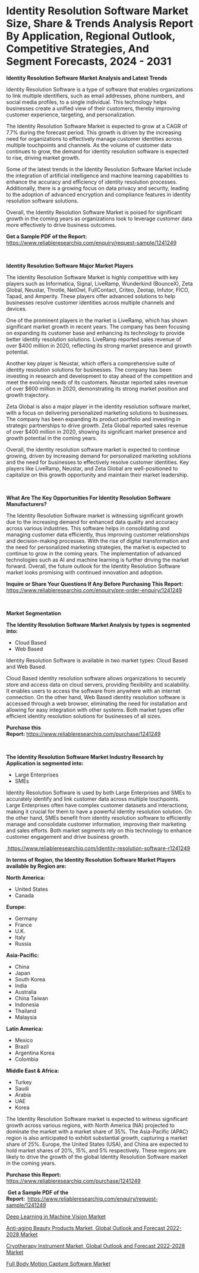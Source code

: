 <p><h1>Identity Resolution Software Market Size, Share & Trends Analysis Report By Application, Regional Outlook, Competitive Strategies, And Segment Forecasts, 2024 - 2031</h1></p><p><strong>Identity Resolution Software Market Analysis and Latest Trends</strong></p>
<p><p>Identity Resolution Software is a type of software that enables organizations to link multiple identifiers, such as email addresses, phone numbers, and social media profiles, to a single individual. This technology helps businesses create a unified view of their customers, thereby improving customer experience, targeting, and personalization.</p><p>The Identity Resolution Software Market is expected to grow at a CAGR of 7.7% during the forecast period. This growth is driven by the increasing need for organizations to effectively manage customer identities across multiple touchpoints and channels. As the volume of customer data continues to grow, the demand for identity resolution software is expected to rise, driving market growth.</p><p>Some of the latest trends in the Identity Resolution Software Market include the integration of artificial intelligence and machine learning capabilities to enhance the accuracy and efficiency of identity resolution processes. Additionally, there is a growing focus on data privacy and security, leading to the adoption of advanced encryption and compliance features in identity resolution software solutions.</p><p>Overall, the Identity Resolution Software Market is poised for significant growth in the coming years as organizations look to leverage customer data more effectively to drive business outcomes.</p></p>
<p><strong>Get a Sample PDF of the Report:&nbsp;</strong> <a href="https://www.reliableresearchiq.com/enquiry/request-sample/1241249">https://www.reliableresearchiq.com/enquiry/request-sample/1241249</a></p>
<p>&nbsp;</p>
<p><strong>Identity Resolution Software Major Market Players</strong></p>
<p><p>The Identity Resolution Software Market is highly competitive with key players such as Informatica, Signal, LiveRamp, Wunderkind (BounceX), Zeta Global, Neustar, Throtle, NetOwl, FullContact, Criteo, Zeotap, Infutor, FICO, Tapad, and Amperity. These players offer advanced solutions to help businesses resolve customer identities across multiple channels and devices.</p><p>One of the prominent players in the market is LiveRamp, which has shown significant market growth in recent years. The company has been focusing on expanding its customer base and enhancing its technology to provide better identity resolution solutions. LiveRamp reported sales revenue of over $400 million in 2020, reflecting its strong market presence and growth potential.</p><p>Another key player is Neustar, which offers a comprehensive suite of identity resolution solutions for businesses. The company has been investing in research and development to stay ahead of the competition and meet the evolving needs of its customers. Neustar reported sales revenue of over $600 million in 2020, demonstrating its strong market position and growth trajectory.</p><p>Zeta Global is also a major player in the identity resolution software market, with a focus on delivering personalized marketing solutions to businesses. The company has been expanding its product portfolio and investing in strategic partnerships to drive growth. Zeta Global reported sales revenue of over $400 million in 2020, showing its significant market presence and growth potential in the coming years.</p><p>Overall, the identity resolution software market is expected to continue growing, driven by increasing demand for personalized marketing solutions and the need for businesses to effectively resolve customer identities. Key players like LiveRamp, Neustar, and Zeta Global are well-positioned to capitalize on this growth opportunity and maintain their market leadership.</p></p>
<p>&nbsp;</p>
<p><strong>What Are The Key Opportunities For Identity Resolution Software Manufacturers?</strong></p>
<p><p>The Identity Resolution Software market is witnessing significant growth due to the increasing demand for enhanced data quality and accuracy across various industries. This software helps in consolidating and managing customer data efficiently, thus improving customer relationships and decision-making processes. With the rise of digital transformation and the need for personalized marketing strategies, the market is expected to continue to grow in the coming years. The implementation of advanced technologies such as AI and machine learning is further driving the market forward. Overall, the future outlook for the Identity Resolution Software market looks promising with continued innovation and adoption.</p></p>
<p><strong>Inquire or Share Your Questions If Any Before Purchasing This Report:</strong> <a href="https://www.reliableresearchiq.com/enquiry/pre-order-enquiry/1241249">https://www.reliableresearchiq.com/enquiry/pre-order-enquiry/1241249</a></p>
<p>&nbsp;</p>
<p><strong>Market Segmentation</strong></p>
<p><strong>The Identity Resolution Software Market Analysis by types is segmented into:</strong></p>
<p><ul><li>Cloud Based</li><li>Web Based</li></ul></p>
<p><p>Identity Resolution Software is available in two market types: Cloud Based and Web Based. </p><p>Cloud Based identity resolution software allows organizations to securely store and access data on cloud servers, providing flexibility and scalability. It enables users to access the software from anywhere with an internet connection. On the other hand, Web Based identity resolution software is accessed through a web browser, eliminating the need for installation and allowing for easy integration with other systems. Both market types offer efficient identity resolution solutions for businesses of all sizes.</p></p>
<p><strong>Purchase this Report:&nbsp;</strong><a href="https://www.reliableresearchiq.com/purchase/1241249">https://www.reliableresearchiq.com/purchase/1241249</a></p>
<p>&nbsp;</p>
<p><strong>The Identity Resolution Software Market Industry Research by Application is segmented into:</strong></p>
<p><ul><li>Large Enterprises</li><li>SMEs</li></ul></p>
<p><p>Identity Resolution Software is used by both Large Enterprises and SMEs to accurately identify and link customer data across multiple touchpoints. Large Enterprises often have complex customer datasets and interactions, making it crucial for them to have a powerful identity resolution solution. On the other hand, SMEs benefit from identity resolution software to efficiently manage and consolidate customer information, improving their marketing and sales efforts. Both market segments rely on this technology to enhance customer engagement and drive business growth.</p></p>
<p><a href="https://www.reliableresearchiq.com/identity-resolution-software-r1241249">&nbsp;https://www.reliableresearchiq.com/identity-resolution-software-r1241249</a></p>
<p><strong>In terms of Region, the Identity Resolution Software Market Players available by Region are:</strong></p>
<p>
    <p> <strong> North America: </strong>
        <ul>
            <li>United States</li>
            <li>Canada</li>
        </ul>
        </p> 
    <p> <strong> Europe: </strong>
        <ul>
            <li>Germany</li>
            <li>France</li>
            <li>U.K.</li>
            <li>Italy</li>
            <li>Russia</li>
        </ul>
        </p> 
    <p> <strong> Asia-Pacific: </strong>
        <ul>
            <li>China</li>
            <li>Japan</li>
            <li>South Korea</li>
            <li>India</li>
            <li>Australia</li>
            <li>China Taiwan</li>
            <li>Indonesia</li>
            <li>Thailand</li>
            <li>Malaysia</li>
        </ul>
        </p> 
    <p> <strong> Latin America: </strong>
        <ul>
            <li>Mexico</li>
            <li>Brazil</li>
            <li>Argentina Korea</li>
            <li>Colombia</li>
        </ul>
        </p> 
    <p> <strong> Middle East & Africa: </strong>
        <ul>
            <li>Turkey</li>
            <li>Saudi</li>
            <li>Arabia</li>
            <li>UAE</li>
            <li>Korea</li>
        </ul>
    </p>
    </p>
<p><p>The Identity Resolution Software market is expected to witness significant growth across various regions, with North America (NA) projected to dominate the market with a market share of 35%. The Asia-Pacific (APAC) region is also anticipated to exhibit substantial growth, capturing a market share of 25%. Europe, the United States (USA), and China are expected to hold market shares of 20%, 15%, and 5% respectively. These regions are likely to drive the growth of the global Identity Resolution Software market in the coming years.</p></p>
<p><strong>Purchase this Report: </strong><a href="https://www.reliableresearchiq.com/purchase/1241249">https://www.reliableresearchiq.com/purchase/1241249</a></p>
<p>&nbsp;<strong>Get a Sample PDF of the Report:&nbsp;&nbsp;</strong><a href="https://www.reliableresearchiq.com/enquiry/request-sample/1241249">https://www.reliableresearchiq.com/enquiry/request-sample/1241249</a></p>
<p><strong></strong></p>
<p><p><a href="https://github.com/lairestrong/Market-Research-Report-List-1/blob/main/deep-learning-in-machine-vision-market.md">Deep Learning in Machine Vision Market</a></p><p><a href="https://www.linkedin.com/pulse/comprehensive-analysis-global-anti-aging-beauty-products-pd2ve?trackingId=g3Sg%2BPZZ2NRv%2BCOOK8EN8Q%3D%3D">Anti-aging Beauty Products Market, Global Outlook and Forecast 2022-2028 Market</a></p><p><a href="https://www.linkedin.com/pulse/market-forecast-global-cryotherapy-instrument-outlook-2022-2028-eorze?trackingId=ONZGHgFSwUrbsBRysjrJUw%3D%3D">Cryotherapy Instrument Market, Global Outlook and Forecast 2022-2028 Market</a></p><p><a href="https://github.com/msLonKoss78/Market-Research-Report-List-1/blob/main/full-body-motion-capture-software-market.md">Full Body Motion Capture Software Market</a></p></p>